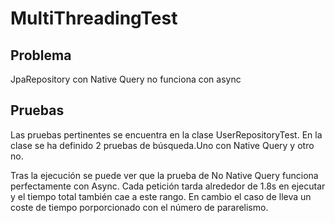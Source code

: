 # MultiThreadingTest

## Problema
JpaRepository con Native Query no funciona con async

## Pruebas
Las pruebas pertinentes se encuentra en la clase UserRepositoryTest.
En la clase se ha definido 2 pruebas de búsqueda.Uno con Native Query y otro no.

Tras la ejecución se puede ver que la prueba de No Native Query funciona perfectamente con Async. Cada petición tarda alrededor de 1.8s en ejecutar y el tiempo total también cae a este rango.
En cambio el caso de lleva un coste de tiempo porporcionado con el número de pararelismo.

